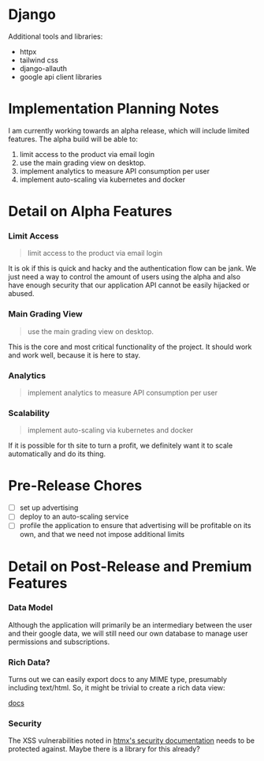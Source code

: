 # Django

Additional tools and libraries:

- httpx
- tailwind css
- django-allauth
- google api client libraries

# Implementation Planning Notes

I am currently working towards an alpha release, which will include limited
features. The alpha build will be able to:

1. limit access to the product via email login
2. use the main grading view on desktop.
3. implement analytics to measure API consumption per user
4. implement auto-scaling via kubernetes and docker

# Detail on Alpha Features

### Limit Access

> limit access to the product via email login

It is ok if this is quick and hacky and the authentication flow can be jank.
We just need a way to control the amount of users using the alpha and also have
enough security that our application API cannot be easily hijacked or abused.

### Main Grading View

> use the main grading view on desktop.

This is the core and most critical functionality of the project. It should
work and work well, because it is here to stay.

### Analytics

> implement analytics to measure API consumption per user

### Scalability

> implement auto-scaling via kubernetes and docker

If it is possible for th site to turn a profit, we definitely want it to scale
automatically and do its thing.

# Pre-Release Chores

- [ ] set up advertising
- [ ] deploy to an auto-scaling service
- [ ] profile the application to ensure that advertising will be profitable
      on its own, and that we need not impose additional limits

# Detail on Post-Release and Premium Features

### Data Model

Although the application will primarily be an intermediary between the user
and their google data, we will still need our own database to manage user
permissions and subscriptions.

### Rich Data?

Turns out we can easily export docs to any MIME type, presumably including
text/html. So, it might be trivial to create a rich data view:

[docs](https://developers.google.com/resources/api-libraries/documentation/drive/v3/python/latest/drive_v3.files.html#export)

### Security

The XSS vulnerabilities noted in [htmx's security
documentation](https://htmx.org/docs/#security) needs to be protected against.
Maybe there is a library for this already?
